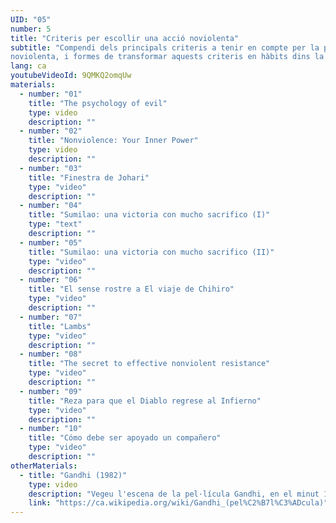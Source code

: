 ```yaml
---
UID: "05"
number: 5
title: "Criteris per escollir una acció noviolenta"
subtitle: "Compendi dels principals criteris a tenir en compte per la preparació d'una iniciativa
noviolenta, i formes de transformar aquests criteris en hàbits dins la nostra vida."
lang: ca
youtubeVideoId: 9QMKQ2omqUw
materials:
  - number: "01"
    title: "The psychology of evil"
    type: video
    description: ""
  - number: "02"
    title: "Nonviolence: Your Inner Power"
    type: video
    description: ""
  - number: "03"
    title: "Finestra de Johari"
    type: "video"
    description: ""
  - number: "04"
    title: "Sumilao: una victoria con mucho sacrifico (I)"
    type: "text"
    description: ""
  - number: "05"
    title: "Sumilao: una victoria con mucho sacrifico (II)"
    type: "video"
    description: ""
  - number: "06"
    title: "El sense rostre a El viaje de Chihiro"
    type: "video"
    description: ""
  - number: "07"
    title: "Lambs"
    type: "video"
    description: ""
  - number: "08"
    title: "The secret to effective nonviolent resistance"
    type: "video"
    description: ""
  - number: "09"
    title: "Reza para que el Diablo regrese al Infierno"
    type: "video"
    description: ""
  - number: "10"
    title: "Cómo debe ser apoyado un compañero"
    type: "video"
    description: ""
otherMaterials:
  - title: "Gandhi (1982)"
    type: video
    description: "Vegeu l'escena de la pel·lícula Gandhi, en el minut 1:51:07"
    link: "https://ca.wikipedia.org/wiki/Gandhi_(pel%C2%B7l%C3%ADcula)"
---
```

